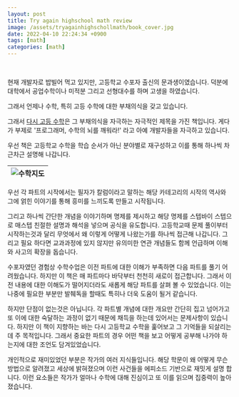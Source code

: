 ```yaml
---
layout: post
title: Try again highschool math review
image: /assets/tryagainhighschollmath/book_cover.jpg
date: 2022-04-10 22:24:34 +0900
tags: [math]
categories: [math]
---
```

<br>

현재 개발자로 밥빌어 먹고 있지만, 고등학교 수포자 출신의 문과생이였습니다. 덕분에 대학에서 공업수학이나 미적분 그리고 선형대수를 하며 고생을 하였습니다.

그래서 언제나 수학, 특히 고등 수학에 대한 부채의식을 갖고 있습니다.

그래서 [다시 고등 수학](https://www.aladin.co.kr/shop/wproduct.aspx?ItemId=287584397)은 그 부채의식을 자극하는 자극적인 제목을 가진 책입니다. 게다가 부제로 '프로그래머, 수학의 뇌를 깨워라!' 라고 아예 개발자들을 자극하고 있습니다.

우선 책은 고등학교 수학을 학습 순서가 아닌 분야별로 재구성하고 이를 통해 하나씩 차근차근 설명해 나갑니다.

| ![수학지도](/assets/tryagainhighschollmath/contents.png) |
|:--:|

우선 각 파트의 시작에서는 필자가 칼럼이라고 말하는 해당 카테고리의 시작의 역사와 그에 얽힌 이야기를 통해 흥미를 느끼도록 만들고 시작됩니다.

그리고 하나씩 간단한 개념을 이야기하며 명제를 제시하고 해당 명제를 스텝바이 스텝으로 매스텝 친절한 설명과 해석을 넣으며 공식을 유도합니다. 고등학교때 문제 풀이부터 시작하는것과 달리 무엇에서 왜 이렇게 어떻게 나왔는가를 하나씩 접근해 나갑니다. 그리고 필요 하다면 교과과정에 있지 않지만 유의미한 연관 개념들도 함께 언급하며 이해와 사고의 확장을 돕습니다.

수포자였던 경험상 수학수업은 이전 파트에 대한 이해가 부족하면 다음 파트를 풀기 어려웠습니다. 하지만 이 책은 매 파트마다 바닥부터 천천히 새로이 접근합니다. 그래서 이전 내용에 대한 이해도가 떨어지더라도 새롭게 해당 파트를 살펴 볼 수 있었습니다. 이는 나중에 필요한 부분만 발췌독을 할때도 특히나 더욱 도움이 될거 같습니다.

하지만 단점이 없는것은 아닙니다. 각 파트별 개념에 대한 개요만 간단히 집고 넘어가고 또 이에 대한 숙달하는 과정이 없기 때문에 채득을 하는데 있어서는 문제사항이 있습니다. 하지만 이 책이 지향하는 바는 다시 고등학교 수학을 훑어보고 그 기억들을 되살리는데 주 목적입니다. 그래서 중요한 파트의 경우 어떤 책을 보고 어떻게 공부해 나가야 하는지에 대한 조언도 담겨있었습니다.

개인적으로 재미있었던 부분은 작가의 여러 지식들입니다. 해당 학문이 왜 어떻게 무슨 방법으로 알려졌고 세상에 밝혀졌으며 이런 사건들을 에피소드 기반으로 재밋게 설명 합니다. 이런 요소들은 작가가 얼마나 수학에 대해 진심이고 또 이를 읽으며 집중력이 높아졌습니다.


 